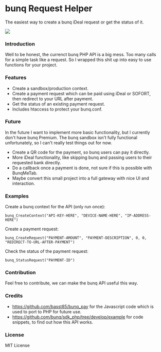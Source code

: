 # bunq Request Helper
The easiest way to create a bunq iDeal request or get the status of it.

![](https://doc.bunq.com/assets/img/logo.png)

### Introduction
Well to be honest, the currenct bunq PHP API is a big mess. Too many calls for a simple task like a request.
So I wrapped this shit up into easy to use functions for your project.

### Features
- Create a sandbox/production context.
- Create a payment request which can be paid using iDeal or SOFORT, then redirect to your URL after payment.
- Get the status of an existing payment request.
- Includes htaccess to protect your bunq.conf.

### Future
In the future I want to implement more basic functionality, but I currently don't have bunq Premium. The bunq sandbox isn't fully functional unfortunately, so I can't really test things out for now.
- Create a QR code for the payment, so bunq users can pay it directly.
- More iDeal functionality, like skipping bunq and passing users to their requested bank directly.
- Do a callback once a payment is done, not sure if this is possible with BunqMeTab.
- Maybe convert this small project into a full gateway with nice UI and interaction.

### Examples
Create a bunq context for the API (only run once):

`bunq_CreateContext("API-KEY-HERE", "DEVICE-NAME-HERE", "IP-ADDRESS-HERE")`

Create a payment request:

`bunq_CreateRequest("PAYMENT-AMOUNT", "PAYMENT-DESCRIPTION", 0, 0, "REDIRECT-TO-URL-AFTER-PAYMENT")`

Check the status of the payment request:

`bunq_StatusRequest("PAYMENT-ID")`

### Contribution
Feel free to contribute, we can make the bunq API useful this way.

### Credits
- https://github.com/basst85/bunq_pay for the Javascript code which is used to port to PHP for future use.
- https://github.com/bunq/sdk_php/tree/develop/example for code snippets, to find out how this API works.

### License
MIT License
